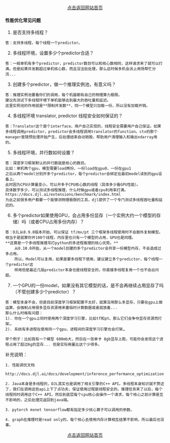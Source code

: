 <div align="center">
  <a href="http://aias.top/">点击返回网站首页</a>
</div>  


#### 性能优化常见问题


1. 是否支持多线程？
```text
答：支持多线程，每个线程一个predictor。
```

2. 多线程环境，设置多少个predictor合适？
```text
答：一般单机有多个predictor，predictor数目可以和核心数相同，这样请求来了就可以打满。但是如果并发数超过单机核心数，而且没法批处理，那么这时候多机会派上用场帮忙分流... 
```

3. 创建多个predictor，做一个推理实例池，有意义吗？
```text
答：推理实例池要看你们的调用，每个机器都有自己的物理算力极限。
建议先测试下多线程环境下单机能够达到最大的吞吐量和延迟。
这里实例池的作用就是**限制并发数**，同一个模型只加载一份，所以没有加载开销。
```

4. 多线程环境 translator, predictor 线程安全如何保证的？
```text
答：Translator这个是个interface，用户自己实现的，线程安全需要用户自己保证。如果多线程调用predictor，predictor会多线程调用translator的function。ctx的那个manager是随预处理开始产生，后处理结束自动销毁，帮助用户清理输入和输出ndarray用的。
```

5. 多线程环境，并行数如何设置？
```text
答：深度学习框架默认的并行数就是核心的数目。
比如：单机两个gpu，模型需要load两份，一份load在gpu0，一份在gpu1
之后从两个model分别开多个predictor，每个predictor会绑定在最初model读到的gpu设备上。
此时因为CPU计算量变小，可以开多于CPU核心数的线程（具体多少看GPU性能）。
具体数字多少，可以测试多线程推理，什么时候gpu或者cpu利用率打满。
https://docs.djl.ai/extensions/benchmark/index.html
为此之前很多用户都要一个能够测物理极限的工具，djl提供了一个专门测试多线程吞吐量和延迟的。
```

6. 多个predictor如果使用GPU，会占用多份显存（一个实例大约一个模型的存储）吗（或者CPU占用多份内存）？
```text
答：DJL从0.9.0版本开始，可以保证 tf/mx/pt 三个框架多线程使用时不会额外复制模型。相当于是就算你开100个线程，内存里也只有一个模型的占用，GPU也是同理。
**这算是一个多线程推理吊打python的多进程推理的核心优势。**
    从0.10.0开始，从一个model创建的多个predictor会共享一份模型内存，不会造成过多占用。
    所以，Model可以复用，如果是要多线程下使用，建议建立多个predictor，每个线程一个predictor这
    样用但是最近几版predictor本身也是线程安全的，你直接多线程复用一个也不会出问题。
```

7. 一个GPU的一份model，如果没有其它模型的话，是不会再继续占用显存了吗（不管创建多少个predictor）？
```text
答：模型本身不会，但是目前深度学习框架配置不太好，就算没用那么多显存，只要在gpu上做运算，会强制占用很多显存资源用来塞临时计算数据或者就放着... 
那么什么时候有问题：
1). 你在一个gpu上同时使用两个深度学习引擎，比如tf和pt。那么它们会争夺显存资源而打架…
2). 系统有多进程在使用同一个gpu，进程间的深度学习引擎也会打架…

举个例子：比如我有一个模型 600mb大，然后在一张单卡 8gb显存上跑，可能你会发现这个进程占用了超过6g的显存... 但是实际用量比这个少得多。
```


补充说明：
```text
1. 性能调优文档
   http://docs.djl.ai/docs/development/inference_performance_optimization.html

2. Java本身是多线程的，DJL其实也是调用了相关引擎的C++ API。多线程本身知识就不赘述了，我们在调用这些api上下了点功夫，保证使用过程是线程安全的。推理任务来了以后，每个线程同时调用这个C++ API。然后到底层每个cpu核心会操作一个请求，每个核心之前计算是互不影响的，之后处理完返回到java端。

3. pytorch mxnet tensorflow都有指定多少核心算子可以调用的参数。

4. graph在推理时是read only的，每个核心去使用内存计算相互结果不影响，所以最后也没事。
```



<div align="center">
  <a href="http://aias.top/">点击返回网站首页</a>
</div>  


